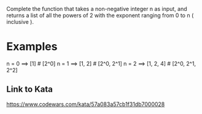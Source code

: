 Complete the function that takes a non-negative integer n as input, and returns a list of all the powers of 2 with the exponent ranging from 0 to n ( inclusive ).

# Examples
n = 0  ==> [1]        # [2^0]
n = 1  ==> [1, 2]     # [2^0, 2^1]
n = 2  ==> [1, 2, 4]  # [2^0, 2^1, 2^2]

## Link to Kata
https://www.codewars.com/kata/57a083a57cb1f31db7000028